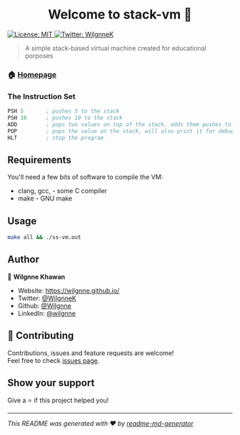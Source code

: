 <h1 align="center">Welcome to stack-vm 👋</h1>
<p>
  <a href="#" target="_blank">
    <img alt="License: MIT" src="https://img.shields.io/badge/License-MIT-yellow.svg" />
  </a>
  <a href="https://twitter.com/WilgnneK" target="_blank">
    <img alt="Twitter: WilgnneK" src="http://img.shields.io/badge/-@WilgnneK-1ca0f1?style=social&logo=twitter&logoColor=blue&link=https://twitter.com/WilgnneK" />
  </a>
</p>

> A simple stack-based virtual machine created for educational porposes

### 🏠 [Homepage](https://github.com/Wilgnne/stack-vm)

### The Instruction Set

```s
PSH 5       ; pushes 5 to the stack
PSH 10      ; pushes 10 to the stack
ADD         ; pops two values on top of the stack, adds them pushes to stack
POP         ; pops the value on the stack, will also print it for debugging
HLT         ; stop the program
```

## Requirements

You'll need a few bits of software to compile the VM:

- clang, gcc, - some C compiler
- make - GNU make

## Usage

```sh
make all && ./ss-vm.out
```

## Author

👤 **Wilgnne Khawan**

* Website: https://wilgnne.github.io/
* Twitter: [@WilgnneK](https://twitter.com/WilgnneK)
* Github: [@Wilgnne](https://github.com/Wilgnne)
* LinkedIn: [@wilgnne](https://linkedin.com/in/wilgnne)

## 🤝 Contributing

Contributions, issues and feature requests are welcome!<br />Feel free to check [issues page](https://github.com/Wilgnne/simple-vm/issues). 

## Show your support

Give a ⭐️ if this project helped you!

***
_This README was generated with ❤️ by [readme-md-generator](https://github.com/kefranabg/readme-md-generator)_
